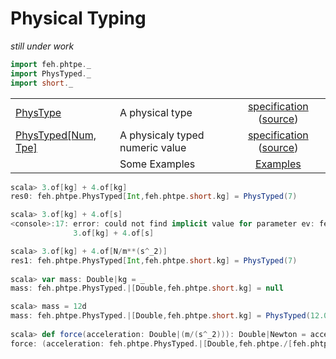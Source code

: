 Physical Typing
=====
_still under work_

```scala
import feh.phtpe._
import PhysTyped._
import short._
```

|   |   |   |
|:--|:--|:-:|
|[PhysType](phtpe/src/main/scala/feh/phtpe/PhysType.scala)|A physical type|[specification](phtpe/test-reports/feh.phtpe.PhysTypeSpec.md) ([source](phtpe/src/test/scala/feh/phtpe/PhysTypeSpec.scala))|
|[PhysTyped[Num, Tpe]](phtpe/src/main/scala/feh/phtpe/PhysTyped.scala)|A physicaly typed numeric value|[specification](phtpe/test-reports/feh.phtpe.PhysTypedSpec.md) ([source](phtpe/src/test/scala/feh/phtpe/PhysTypedSpec.scala))|
| | Some Examples | [Examples](phtpe/test-reports/feh.phtpe.MiscExamples.md) |


```scala
scala> 3.of[kg] + 4.of[kg]
res0: feh.phtpe.PhysTyped[Int,feh.phtpe.short.kg] = PhysTyped(7)

scala> 3.of[kg] + 4.of[s]
<console>:17: error: could not find implicit value for parameter ev: feh.phtpe.PhysTypeEqualEvidence[feh.phtpe.short.kg,feh.phtpe.short.s]
              3.of[kg] + 4.of[s]

scala> 3.of[kg] + 4.of[N/m**(s^_2)]
res1: feh.phtpe.PhysTyped[Int,feh.phtpe.short.kg] = PhysTyped(7)
              
scala> var mass: Double|kg = _
mass: feh.phtpe.PhysTyped.|[Double,feh.phtpe.short.kg] = null

scala> mass = 12d
mass: feh.phtpe.PhysTyped.|[Double,feh.phtpe.short.kg] = PhysTyped(12.0)
              
scala> def force(acceleration: Double|(m/(s^_2))): Double|Newton = acceleration*mass
force: (acceleration: feh.phtpe.PhysTyped.|[Double,feh.phtpe./[feh.phtpe.short.m,feh.phtpe.^[feh.phtpe.short.s,feh.phtpe._2]]])feh.phtpe.PhysTyped.|[Double,feh.phtpe.Newton]

```
